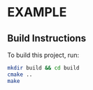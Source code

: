 # EXAMPLE

## Build Instructions

To build this project, run:
```bash
mkdir build && cd build
cmake ..
make

